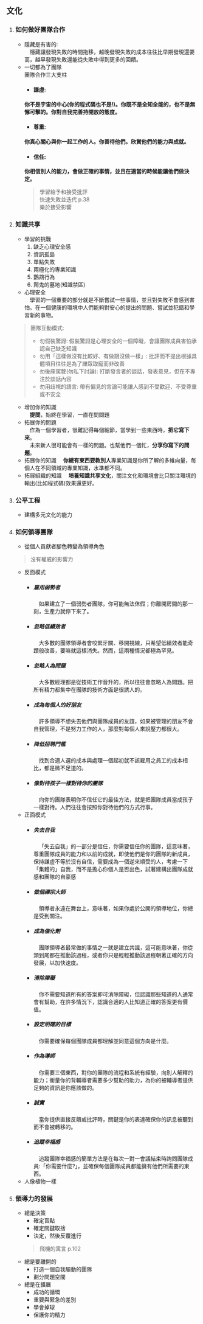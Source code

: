 ## 文化
1. ### 如何做好團隊合作 
   - 隱藏是有害的:  
     &emsp;隱藏讓發現失敗的時間拖移，越晚發現失敗的成本往往比早期發現還要高，越早發現失敗還能從失敗中得到更多的回饋。
   - 一切都為了團隊  
     團隊合作三大支柱
        - #### 謙虛:  
        **你不是宇宙的中心(你的程式碼也不是!)。你既不是全知全能的，也不是無懈可擊的。你對自我完善持開放的態度。**
        - #### 尊重:  
        **你真心關心與你一起工作的人。你善待他們。欣賞他們的能力與成就。**
        - #### 信任:  
        **你相信別人的能力，會做正確的事情，並且在適當的時候能讓他們做決定。**
     >  學習給予和接受批評  
        快速失敗並迭代 p.38  
        樂於接受影響

2. ### 知識共享
   - 學習的挑戰
     1. 缺乏心理安全感
     2. 資訊孤島
     3. 單點失敗
     4. 兩極化的專業知識
     5. 鸚鵡行為
     6. 鬧鬼的墓地(知識禁區)
   - 心理安全  
     &emsp;學習的一個重要的部分就是不斷嘗試一些事情，並且對失敗不會感到害怕。在一個健康的環境中人們能夠對安心的提出的問題、嘗試並犯錯和學習新的事物。
   > 團隊互動模式:  
   > - 勿假裝驚訝: 假裝驚訝是心理安全的一個障礙，會讓團隊成員害怕承認自己缺乏知識  
   > - 勿用「這樣做沒有比較好、有做跟沒做一樣」: 批評而不提出根據具體項目往往是為了譁眾取寵而非改善  
   > - 勿後座駕駛(勿私下討論): 打斷發言者的談話，發表意見，但在不專注於談話內容
   > - 勿用歧視的語言: 帶有偏見的言論可能讓人感到不受歡迎、不受尊重或不安全
   - 增加你的知識  
     &emsp;**提問**，始終在學習，一直在問問題
   - 拓展你的問題  
     &emsp;作為一個學習者，很難記得每個細節，當學到一些東西時，**把它寫下來**。  
     &emsp;未來新人很可能會有一樣的問題。也幫他們一個忙，**分享你寫下的問題**。
   - 拓展你的知識
     &emsp;**你總有東西要教別人**專業知識是你所了解的多維向量，每個人在不同領域的專業知識，水準都不同。
   - 拓展組織的知識
     &emsp;**培養知識共享文化**，關注文化和環境會比只關注環境的輸出(比如程式碼)效果還更好。 
3. ### 公平工程
   - 建構多元文化的能力
4. ### 如何領導團隊
   - 從個人貢獻者腳色轉變為領導角色
   > 沒有權威的影響力 
   - 反面模式
     - ##### 雇用弱勢者  
       &emsp;如果建立了一個弱勢者團隊，你可能無法休假；你離開房間的那一刻，生產力就停下來了。
     - ##### 忽略低績效者  
       &emsp;大多數的團隊領導者會咬緊牙關、移開視線，只希望低績效者能奇蹟般改善，要嘛就這樣消失。然而，這兩種情況都極為罕見。
     - ##### 忽略人為問題  
       &emsp;大多數經理都是從技術工作晉升的，所以往往會忽略人為問題。把所有精力都集中在團隊的技術方面是很誘人的。
     - ##### 成為每個人的好朋友  
       &emsp;許多領導不想失去他們與團隊成員的友誼，如果被管理的朋友不會自我管理，不是努力工作的人，那麼對每個人來說壓力都很大。
     - ##### 降低招聘門檻  
       &emsp;找到合適人選的成本與處理一個起初就不該雇用之員工的成本相比，都是微不足道的。
     - ##### 像對待孩子一樣對待你的團隊  
       &emsp;向你的團隊表明你不信任它的最佳方法，就是把團隊成員當成孩子一樣對待。人們往往會按照你對待他們的方式行事。
   - 正面模式
     - ##### 失去自我  
       &emsp;「失去自我」的一部分是信任，你需要信任你的團隊，這意味著，尊重團隊成員的能力和以前的成就，即使他們是你的團隊的新成員，保持謙虛不等於沒有自信，需要成為一個逆來順受的人，考慮一下「集體的」自我，而不是擔心你個人是否出色，試著建構出團隊成就感和團隊的自豪感
     - ##### 做個禪宗大師  
       &emsp;領導者永遠在舞台上，意味著，如果你處於公開的領導地位，你總是受到關注。
     - ##### 成為催化劑  
       &emsp;團隊領導者最常做的事情之一就是建立共識，這可能意味著，你從頭到尾都在推動該過程，或者你只是輕輕推動該過程朝著正確的方向發展，以加快速度。
     - ##### 清除障礙  
       &emsp;你不需要知道所有的答案即可消除障礙，但認識那些知道的人通常會有幫助，在許多情況下，認識合適的人比知道正確的答案更有價值。
     - ##### 設定明確的目標  
       &emsp;你需要確保每個團隊成員都理解並同意這個方向是什麼。
     - ##### 作為導師  
       &emsp;你需要三個東西，對你的團隊的流程和系統有經驗，向別人解釋的能力；衡量你的背輔導者需要多少幫助的助力，為你的被輔導者提供足夠的資訊是你應該做的。
     - ##### 誠實  
       &emsp;當你提供直接反饋或批評時，關鍵是你的表達確保你的訊息被聽到而不會被轉移的。
     - ##### 追蹤幸福感  
       &emsp;追蹤團隊幸福感的簡單方法是在每次一對一會議結束時詢問團隊成員:「你需要什麼?」，並確保每個團隊成員都能擁有他們所需要的東西。
   - 人像植物一樣
5. ### 領導力的發展
   - 總是決策  
     - 確定盲點
     - 確定關鍵取捨
     - 決定，然後反覆進行
     > 飛機的寓言 p.102
   - 總是要離開的
     - 打造一個自我驅動的團隊
     - 劃分問題空間
   - 總是在擴展
     - 成功的循環
     - 重要與緊急的差別
     - 學會掉球
     - 保護你的精力